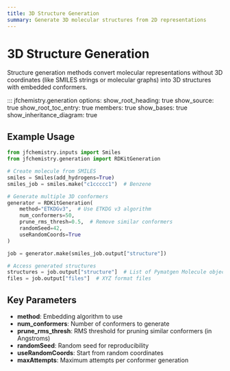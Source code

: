 ```yaml
---
title: 3D Structure Generation
summary: Generate 3D molecular structures from 2D representations
---
```


# 3D Structure Generation

Structure generation methods convert molecular representations without 3D coordinates (like SMILES strings or molecular graphs) into 3D structures with embedded conformers.

::: jfchemistry.generation
options:
show_root_heading: true
show_source: true
show_root_toc_entry: true
members: true
show_bases: true
show_inheritance_diagram: true

## Example Usage

```python
from jfchemistry.inputs import Smiles
from jfchemistry.generation import RDKitGeneration

# Create molecule from SMILES
smiles = Smiles(add_hydrogens=True)
smiles_job = smiles.make("c1ccccc1")  # Benzene

# Generate multiple 3D conformers
generator = RDKitGeneration(
    method="ETKDGv3",  # Use ETKDG v3 algorithm
    num_conformers=50,
    prune_rms_thresh=0.5,  # Remove similar conformers
    randomSeed=42,
    useRandomCoords=True
)

job = generator.make(smiles_job.output["structure"])

# Access generated structures
structures = job.output["structure"]  # List of Pymatgen Molecule objects
files = job.output["files"]  # XYZ format files
```

## Key Parameters

-   **method**: Embedding algorithm to use
-   **num_conformers**: Number of conformers to generate
-   **prune_rms_thresh**: RMS threshold for pruning similar conformers (in Angstroms)
-   **randomSeed**: Random seed for reproducibility
-   **useRandomCoords**: Start from random coordinates
-   **maxAttempts**: Maximum attempts per conformer generation
